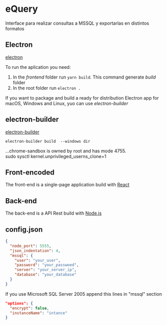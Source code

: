 # eQuery
Interface para realizar consultas a MSSQL y exportarlas en distintos formatos

## Electron
[electron](https://electronjs.org/)

To run the aplication you need:
1. In the *frontend* folder run `yarn build`. This command generate *build* folder
2. In the root folder run `electron .`

If you want to package and build a ready for distribution Electron app for macOS, Windows and Linux, yuo can use *electron-builder*

## electron-builder
[electron-builder](https://www.electron.build/)

```
electron-builder build  --windows dir
```

...chrome-sandbox is owned by root and has mode 4755.<br>
sudo sysctl kernel.unprivileged_userns_clone=1<br>

## Front-encoded
The front-end is a single-page application build with [React](https://es.reactjs.org/)

## Back-end
The back-end is a API Rest build with [Node.js](https://nodejs.org/)

## config.json

```json
{
  "node_port": 5555,
  "json_indentation": 4,
  "mssql": {
    "user": "your_user",
    "password": "your_passwoed",
    "server": "your_server_ip",
    "database": "your_database"
  }
}
```

If you use Microsoft SQL Server 2005 append this lines in "mssql" section
```json
"options": {
  "encrypt": false,
  "instanceName": "intance"
}
```
